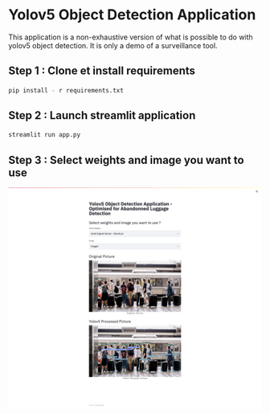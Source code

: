 # Yolov5 Object Detection Application 

This application is a non-exhaustive version of what is possible to do with yolov5 object detection. It is only a demo of a surveillance tool.

## Step 1 : Clone et install requirements
```bash
pip install - r requirements.txt
```

## Step 2 : Launch streamlit application 
```bash
streamlit run app.py
```

## Step 3 : Select weights and image you want to use
![Streamlit App](./demo.png)
